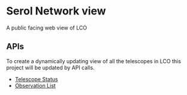 # Serol Network view
A public facing web view of LCO

## APIs

To create a dynamically updating view of all the telescopes in LCO this project will be updated by API calls.

- [Telescope Status](https://observe.lco.global/api/telescope_states/)
- [Observation List](https://observe.lco.global/api/observations/)
